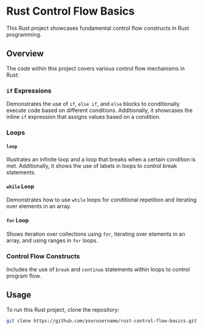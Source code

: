 # Rust Control Flow Basics

This Rust project showcases fundamental control flow constructs in Rust programming.

## Overview

The code within this project covers various control flow mechanisms in Rust:

### `if` Expressions

Demonstrates the use of `if`, `else if`, and `else` blocks to conditionally execute code based on different conditions. Additionally, it showcases the inline `if` expression that assigns values based on a condition.

### Loops

#### `loop`

Illustrates an infinite loop and a loop that breaks when a certain condition is met. Additionally, it shows the use of labels in loops to control break statements.

#### `while` Loop

Demonstrates how to use `while` loops for conditional repetition and iterating over elements in an array.

#### `for` Loop

Shows iteration over collections using `for`, iterating over elements in an array, and using ranges in `for` loops.

### Control Flow Constructs

Includes the use of `break` and `continue` statements within loops to control program flow.

## Usage

To run this Rust project, clone the repository:

```bash
git clone https://github.com/yourusername/rust-control-flow-basics.git
```
